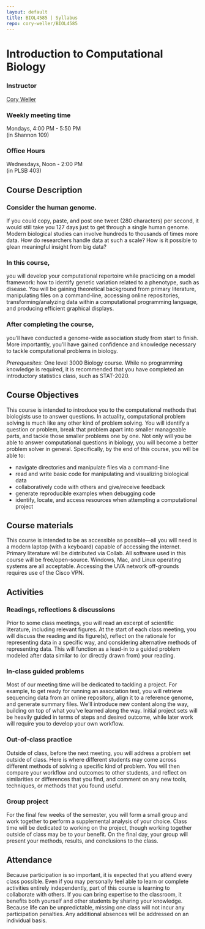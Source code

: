 ```yaml
---
layout: default
title: BIOL4585 | Syllabus
repo: cory-weller/BIOL4585
---
```


# Introduction to Computational Biology  

### Instructor
[Cory Weller](mailto:caw5cv@virginia.edu)  

### Weekly meeting time
 Mondays, 4:00 PM - 5:50 PM  
 (in Shannon 109)

### Office Hours
 Wednesdays, Noon - 2:00 PM  
 (in PLSB 403)

## Course Description
### Consider the human genome.
If you could copy, paste, and post one tweet (280 characters) per second, it would still take you 127 days just to get through a single human genome. Modern biological studies can involve hundreds to thousands of times more data. How do researchers handle data at such a scale? How is it possible to glean meaningful insight from big data?

### In this course,
you will develop your computational repertoire while practicing on a model framework: how to identify genetic variation related to a phenotype, such as disease. You will be gaining theoretical background from primary literature, manipulating files on a command-line, accessing online repositories, transforming/analyzing data within a computational programming language, and producing efficient graphical displays.

### After completing the course,
you’ll have conducted a genome-wide association study from start to finish. More importantly, you’ll have gained confidence and knowledge necessary to tackle computational problems in biology.

*Prerequesites*: One level 3000 Biology course. While no programming knowledge is required, it is recommended that you have completed an introductory statistics class, such as STAT-2020.

## Course Objectives
This course is intended to introduce you to the computational methods that biologists use to answer
questions. In actuality, computational problem solving is much like any other kind of problem solving. You
will identify a question or problem, break that problem apart into smaller manageable parts, and tackle
those smaller problems one by one. Not only will you be able to answer computational questions in
biology, you will become a better problem solver in general. Specifically, by the end of this course, you
will be able to:
  * navigate directories and manipulate files via a command-line
  * read and write basic code for manipulating and visualizing biological data
  * collaboratively code with others and give/receive feedback
  * generate reproducible examples when debugging code
  * identify, locate, and access resources when attempting a computational project

## Course materials
This course is intended to be as accessible as possible—all you will need is a modern laptop (with a keyboard) capable of accessing the internet. Primary literature will be distributed via Collab. All software used in this course will be free/open-source. Windows, Mac, and Linux operating systems are all acceptable. Accessing the UVA network off-grounds requires use of the Cisco VPN.

## Activities
### Readings, reflections & discussions
Prior to some class meetings, you will read an excerpt of scientific literature, including relevant figures. At the start of each class meeting, you will discuss the reading and its figure(s), reflect on the rationale for representing data in a specific way, and considering alternative methods of representing data. This will function as a lead-in to a guided problem modeled after data similar to (or directly drawn from) your reading.  

### In-class guided problems
Most of our meeting time will be dedicated to tackling a project. For example, to get ready for running an association test, you will retrieve sequencing data from an online repository, align it to a reference genome, and generate summary files. We'll introduce new content along the way, building on top of what you've learned along the way. Initial project sets will be heavily guided in terms of steps and desired outcome, while later work will require you to develop your own workflow.

### Out-of-class practice
Outside of class, before the next meeting, you will address a problem set outside of class. Here is where different students may come across different methods of solving a specific kind of problem. You will then compare your workflow and outcomes to other students, and reflect on similarities or differences that you find, and comment on any new tools, techniques, or methods that you found useful.  

### Group project
For the final few weeks of the semester, you will form a small group and work together to perform a supplemental analysis of your choice. Class time will be dedicated to working on the project, though working together outside of class may be to your benefit. On the final day, your group will present your methods, results, and conclusions to the class.

## Attendance
Because participation is so important, it is expected that you attend every class possible. Even if you may personally feel able to learn or complete activities entirely independently, part of this course is learning to collaborate with others. If you can bring expertise to the classroom, it benefits both yourself and other students by sharing your knowledge. Because life can be unpredictable, missing one class will not incur any participation penalties. Any additional absences will be addressed on an individual basis.

